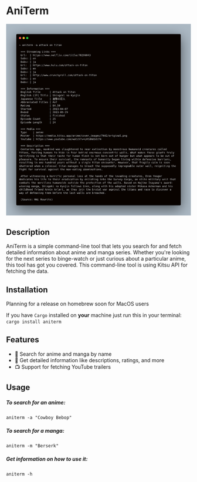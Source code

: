 # AniTerm

![Aniterm](./aniterm.png)

## Description
AniTerm is a simple command-line tool that lets you search for and fetch detailed information about anime and manga series. Whether you're looking for the next series to binge-watch or just curious about a particular anime, this tool has got you covered. This command-line tool is using Kitsu API for fetching the data.

## Installation
Planning for a release on homebrew soon for MacOS users


If you have `Cargo` installed on **your** machine just run this in your terminal:
`cargo install aniterm`


## Features

- 🌟 Search for anime and manga by name
- 📄 Get detailed information like descriptions, ratings, and more
- 📺 Support for fetching YouTube trailers

## Usage

#####  To search for an anime:
`aniterm -a "Cowboy Bebop"`


##### To search for a manga:
`aniterm -m "Berserk"`


##### Get information on how to use it:
`aniterm -h`

